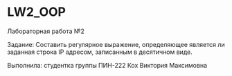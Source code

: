 # LW2_OOP

Лабораторная работа №2 

Задание: Составить регулярное выражение, определяющее является ли заданная строка IP адресом, записанным в десятичном виде.

Выполнила: студентка группы ПИН-222 Кох Виктория Максимовна
